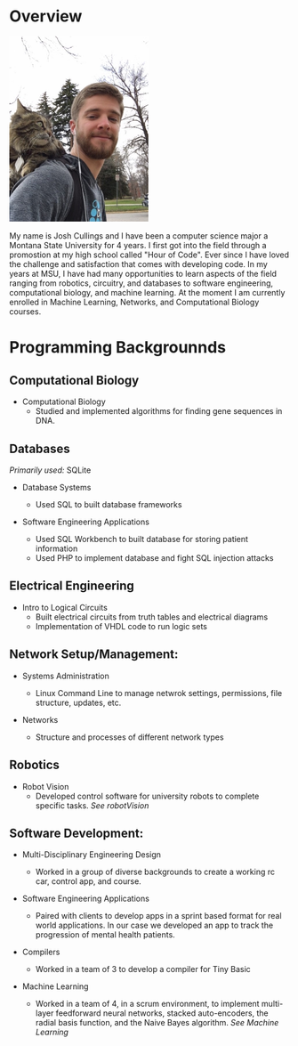 # Overview
<img src="https://github.com/cullingsj/Portfolio/blob/master/porfolio_pic1.png" width="250">

My name is Josh Cullings and I have been a computer science major a Montana State University for 4 years. I first got into the field through a promostion at my high school called "Hour of Code". Ever since I have loved the challenge and satisfaction that comes with developing code. In my years at MSU, I have had many opportunities to learn aspects of the field ranging from robotics, circuitry, and databases to software engineering, computational biology, and machine learning. At the moment I am currently enrolled in Machine Learning, Networks, and Computational Biology courses. 

# Programming Backgrounnds

## Computational Biology
- Computational Biology
  - Studied and implemented algorithms for finding gene sequences in DNA.

## Databases
*Primarily used:* SQLite
- Database Systems
  - Used SQL to built database frameworks
  
- Software Engineering Applications
  - Used SQL Workbench to built database for storing patient information
  - Used PHP to implement database and fight SQL injection attacks

## Electrical Engineering
- Intro to Logical Circuits
  - Built electrical circuits from truth tables and electrical diagrams
  - Implementation of VHDL code to run logic sets

## Network Setup/Management:
- Systems Administration
  - Linux Command Line to manage netwrok settings, permissions, file structure, updates, etc.
  
- Networks
  - Structure and processes of different network types

## Robotics
- Robot Vision
  - Developed control software for university robots to complete specific tasks. *See robotVision*

## Software Development:
- Multi-Disciplinary Engineering Design
  - Worked in a group of diverse backgrounds to create a working rc car, control app, and course.
  
- Software Engineering Applications
  - Paired with clients to develop apps in a sprint based format for real world applications. In our case we developed an app to track the progression of mental health patients.
  
- Compilers
  - Worked in a team of 3 to develop a compiler for Tiny Basic

- Machine Learning
  - Worked in a team of 4, in a scrum environment, to implement multi-layer feedforward neural networks, stacked auto-encoders, the radial basis function, and the Naive Bayes algorithm.
  *See Machine Learning*
